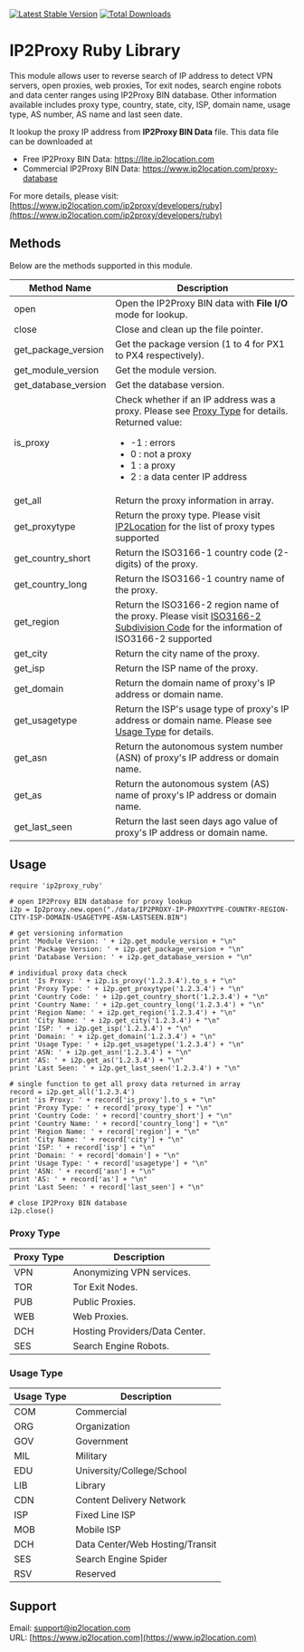 [![Latest Stable Version](https://img.shields.io/gem/v/ip2proxy_ruby.svg)](https://rubygems.org/gems/ip2proxy_ruby)
[![Total Downloads](https://img.shields.io/gem/dt/ip2proxy_ruby.svg)](https://rubygems.org/gems/ip2proxy_ruby)

# IP2Proxy Ruby Library

This module allows user to reverse search of IP address to detect VPN servers, open proxies, web proxies, Tor exit nodes, search engine robots and data center ranges using IP2Proxy BIN database. Other information available includes proxy type, country, state, city,  ISP, domain name, usage type, AS number, AS name and last seen date.

It lookup the proxy IP address from **IP2Proxy BIN Data** file. This data file can be downloaded at

* Free IP2Proxy BIN Data: https://lite.ip2location.com
* Commercial IP2Proxy BIN Data: https://www.ip2location.com/proxy-database


For more details, please visit:
[https://www.ip2location.com/ip2proxy/developers/ruby](https://www.ip2location.com/ip2proxy/developers/ruby)

## Methods

Below are the methods supported in this module.

|Method Name|Description|
|---|---|
|open|Open the IP2Proxy BIN data with **File I/O** mode for lookup.|
|close|Close and clean up the file pointer.|
|get_package_version|Get the package version (1 to 4 for PX1 to PX4 respectively).|
|get_module_version|Get the module version.|
|get_database_version|Get the database version.|
|is_proxy|Check whether if an IP address was a proxy. Please see [Proxy Type](#proxy-type) for details. Returned value:<ul><li>-1 : errors</li><li>0 : not a proxy</li><li>1 : a proxy</li><li>2 : a data center IP address</li></ul>|
|get_all|Return the proxy information in array.|
|get_proxytype|Return the proxy type. Please visit <a href="https://www.ip2location.com/databases/px8-ip-proxytype-country-region-city-isp-domain-usagetype-asn-lastseen" target="_blank">IP2Location</a> for the list of proxy types supported|
|get_country_short|Return the ISO3166-1 country code (2-digits) of the proxy.|
|get_country_long|Return the ISO3166-1 country name of the proxy.|
|get_region|Return the ISO3166-2 region name of the proxy. Please visit <a href="https://www.ip2location.com/free/iso3166-2" target="_blank">ISO3166-2 Subdivision Code</a> for the information of ISO3166-2 supported|
|get_city|Return the city name of the proxy.|
|get_isp|Return the ISP name of the proxy.|
|get_domain|Return the domain name of proxy's IP address or domain name.|
|get_usagetype|Return the ISP's usage type of proxy's IP address or domain name. Please see [Usage Type](#usage-type) for details.|
|get_asn|Return the autonomous system number (ASN) of proxy's IP address or domain name.|
|get_as|Return the autonomous system (AS) name of proxy's IP address or domain name.|
|get_last_seen|Return the last seen days ago value of proxy's IP address or domain name.|

## Usage

```
require 'ip2proxy_ruby'

# open IP2Proxy BIN database for proxy lookup
i2p = Ip2proxy.new.open("./data/IP2PROXY-IP-PROXYTYPE-COUNTRY-REGION-CITY-ISP-DOMAIN-USAGETYPE-ASN-LASTSEEN.BIN")

# get versioning information
print 'Module Version: ' + i2p.get_module_version + "\n"
print 'Package Version: ' + i2p.get_package_version + "\n"
print 'Database Version: ' + i2p.get_database_version + "\n"

# individual proxy data check
print 'Is Proxy: ' + i2p.is_proxy('1.2.3.4').to_s + "\n"
print 'Proxy Type: ' + i2p.get_proxytype('1.2.3.4') + "\n"
print 'Country Code: ' + i2p.get_country_short('1.2.3.4') + "\n"
print 'Country Name: ' + i2p.get_country_long('1.2.3.4') + "\n"
print 'Region Name: ' + i2p.get_region('1.2.3.4') + "\n"
print 'City Name: ' + i2p.get_city('1.2.3.4') + "\n"
print 'ISP: ' + i2p.get_isp('1.2.3.4') + "\n"
print 'Domain: ' + i2p.get_domain('1.2.3.4') + "\n"
print 'Usage Type: ' + i2p.get_usagetype('1.2.3.4') + "\n"
print 'ASN: ' + i2p.get_asn('1.2.3.4') + "\n"
print 'AS: ' + i2p.get_as('1.2.3.4') + "\n"
print 'Last Seen: ' + i2p.get_last_seen('1.2.3.4') + "\n"

# single function to get all proxy data returned in array
record = i2p.get_all('1.2.3.4')
print 'is Proxy: ' + record['is_proxy'].to_s + "\n"
print 'Proxy Type: ' + record['proxy_type'] + "\n"
print 'Country Code: ' + record['country_short'] + "\n"
print 'Country Name: ' + record['country_long'] + "\n"
print 'Region Name: ' + record['region'] + "\n"
print 'City Name: ' + record['city'] + "\n"
print 'ISP: ' + record['isp'] + "\n"
print 'Domain: ' + record['domain'] + "\n"
print 'Usage Type: ' + record['usagetype'] + "\n"
print 'ASN: ' + record['asn'] + "\n"
print 'AS: ' + record['as'] + "\n"
print 'Last Seen: ' + record['last_seen'] + "\n"

# close IP2Proxy BIN database
i2p.close()
```

### Proxy Type

|Proxy Type|Description|
|---|---|
|VPN|Anonymizing VPN services.|
|TOR|Tor Exit Nodes.|
|PUB|Public Proxies.|
|WEB|Web Proxies.|
|DCH|Hosting Providers/Data Center.|
|SES|Search Engine Robots.

### Usage Type

|Usage Type|Description|
|---|---|
|COM|Commercial|
|ORG|Organization|
|GOV|Government|
|MIL|Military|
|EDU|University/College/School|
|LIB|Library|
|CDN|Content Delivery Network|
|ISP|Fixed Line ISP|
|MOB|Mobile ISP|
|DCH|Data Center/Web Hosting/Transit|
|SES|Search Engine Spider|
|RSV|Reserved|

## Support

Email: support@ip2location.com  
URL: [https://www.ip2location.com](https://www.ip2location.com)
